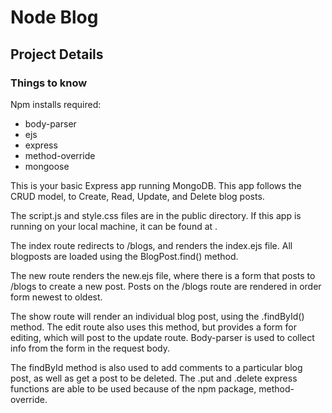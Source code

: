 # Node Blog

## Project Details


### Things to know

Npm installs required:

- body-parser
- ejs
- express
- method-override
- mongoose

This is your basic Express app running MongoDB. This app follows the CRUD model, to Create, Read, Update, and Delete blog posts.

The script.js and style.css files are in the public directory. If this app is running on your local machine, it can be found at 
.

The index route redirects to /blogs, and renders the index.ejs file. All blogposts are loaded using the BlogPost.find() method.

The new route renders the new.ejs file, where there is a form that posts to /blogs to create a new post. Posts on the /blogs route are rendered in order form newest to oldest.

The show route will render an individual blog post, using the .findById() method. The edit route also uses this method, but provides a form for editing, which will post to the update route. Body-parser is used to collect info from the form in the request body.

The findById method is also used to add comments to a particular blog post, as well as get a post to be deleted. The .put and .delete express functions are able to be used because of the npm package, method-override. 
